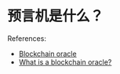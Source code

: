 # 预言机是什么？

References: 
- [Blockchain oracle](https://en.wikipedia.org/wiki/Blockchain_oracle)
- [What is a blockchain oracle?](https://alexbeckett.medium.com/what-is-a-blockchain-oracle-4f922178365f)


